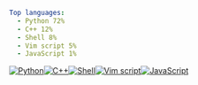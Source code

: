 ``` yaml
Top languages:
  - Python 72%
  - C++ 12%
  - Shell 8%
  - Vim script 5%
  - JavaScript 1%
```

[![Python](https://via.placeholder.com/129x10/3572A5/?text=+)](https://github.com/search?l=Python&q=user%3Aqiz-li+language%3APython&type=code)[![C++](https://via.placeholder.com/21x10/f34b7d/?text=+)](https://github.com/search?l=C++&q=user%3Aqiz-li+language%3AC++&type=code)[![Shell](https://via.placeholder.com/14x10/89e051/?text=+)](https://github.com/search?l=Shell&q=user%3Aqiz-li+language%3AShell&type=code)[![Vim script](https://via.placeholder.com/9x10/199f4b/?text=+)](https://github.com/search?l=Vim+script&q=user%3Aqiz-li+language%3AVimscript&type=code)[![JavaScript](https://via.placeholder.com/1x10/f1e05a/?text=+)](https://github.com/search?l=JavaScript&q=user%3Aqiz-li+language%3AJavaScript&type=code)
